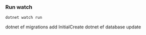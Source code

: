 ### Run watch
```
dotnet watch run
```

dotnet ef migrations add InitialCreate
dotnet ef database update